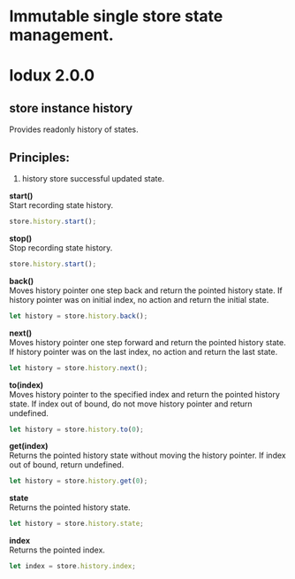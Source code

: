# Immutable single store state management.  
# lodux 2.0.0

## store instance history
Provides readonly history of states.


## Principles:
1. history store successful updated state.  

__start()__  
Start recording state history.
```javascript
store.history.start();
```
__stop()__  
Stop recording state history.
```javascript
store.history.start();
```
__back()__  
Moves history pointer one step back and return the pointed history state. If history pointer was on initial index, no action and return the initial state.
```javascript
let history = store.history.back();
```
__next()__  
Moves history pointer one step forward and return the pointed history state. If history pointer was on the last index, no action and return the last state.
```javascript
let history = store.history.next();
```
__to(index)__  
Moves history pointer to the specified index and return the pointed history state. 
If index out of bound, do not move history pointer and return undefined. 
```javascript
let history = store.history.to(0); 
```
__get(index)__  
Returns the pointed history state without moving the history pointer. 
If index out of bound, return undefined.
```javascript
let history = store.history.get(0); 
```
__state__  
Returns the pointed history state. 
```javascript
let history = store.history.state;
```
__index__  
Returns the pointed index. 
```javascript
let index = store.history.index;
```